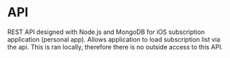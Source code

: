 # API
REST API designed with Node.js and MongoDB for iOS subscription application (personal app).  Allows application to load subscription list via the api.  This is ran locally, therefore there is no outside access to this API.


